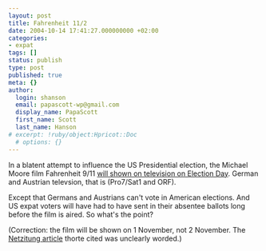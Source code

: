 ```yaml
---
layout: post
title: Fahrenheit 11/2
date: 2004-10-14 17:41:27.000000000 +02:00
categories:
- expat
tags: []
status: publish
type: post
published: true
meta: {}
author:
  login: shanson
  email: papascott-wp@gmail.com
  display_name: PapaScott
  first_name: Scott
  last_name: Hanson
# excerpt: !ruby/object:Hpricot::Doc
  # options: {}
---
```

<p>In a blatent attempt to influence the US Presidential election, the Michael Moore film Fahrenheit 9/11 <a title="Fahrenheit 9/11 im TV" href="http://ameisendorf.de/?itemid=88">will shown on television on Election Day</a>. German and Austrian televsion, that is (Pro7/Sat1 and ORF).</p>
<p>Except that Germans and Austrians can't vote in American elections. And US expat voters will have had to have sent in their absentee ballots long before the film is aired. So what's the point?</p>
<p>(Correction: the film will be shown on 1 November, not 2 November. The <a href="http://www.netzeitung.de/medien/309149.html">Netzitung article</a> thorte cited was unclearly worded.)</p>
